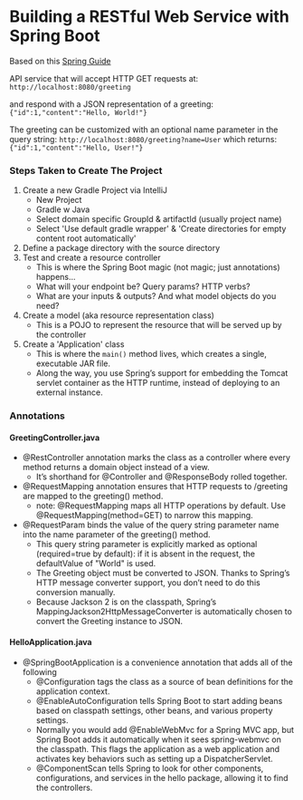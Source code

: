 # Building a RESTful Web Service with Spring Boot
Based on this [Spring Guide](https://spring.io/guides/gs/rest-service/)

API service that will accept HTTP GET requests at: 
```http://localhost:8080/greeting```

and respond with a JSON representation of a greeting:
```{"id":1,"content":"Hello, World!"}```

The greeting can be customized with an optional name parameter in the query string:
```http://localhost:8080/greeting?name=User```
which returns:
```{"id":1,"content":"Hello, User!"}```

### Steps Taken to Create The Project
1. Create a new Gradle Project via IntelliJ
    - New Project
    - Gradle w Java
    - Select domain specific GroupId & artifactId (usually project name)
    - Select 'Use default gradle wrapper' & 'Create directories for empty content root automatically'
2. Define a package directory with the source directory
3. Test and create a resource controller
   - This is where the Spring Boot magic (not magic; just annotations) happens... 
   - What will your endpoint be? Query params? HTTP verbs?
   - What are your inputs & outputs? And what model objects do you need?
4. Create a model (aka resource representation class)
   - This is a POJO to represent the resource that will be served up by the controller
5. Create a 'Application' class 
   - This is where the ```main()``` method lives, which creates a single, executable JAR file. 
   - Along the way, you use Spring’s support for embedding the Tomcat servlet container as the HTTP runtime, instead of deploying to an external instance.



### Annotations
#### GreetingController.java
- @RestController annotation marks the class as a controller where every method returns a domain object instead of a view. 
    - It’s shorthand for @Controller and @ResponseBody rolled together.         
- @RequestMapping annotation ensures that HTTP requests to /greeting are mapped to the greeting() method.
    - note: @RequestMapping maps all HTTP operations by default. Use @RequestMapping(method=GET) to narrow this mapping.
- @RequestParam  binds the value of the query string parameter name into the name parameter of the greeting() method. 
    - This query string parameter is explicitly marked as optional (required=true by default): if it is absent in the request, the defaultValue of "World" is used.
    - The Greeting object must be converted to JSON. Thanks to Spring’s HTTP message converter support, you don’t need to do this conversion manually. 
    - Because Jackson 2 is on the classpath, Spring’s MappingJackson2HttpMessageConverter is automatically chosen to convert the Greeting instance to JSON.

#### HelloApplication.java
- @SpringBootApplication is a convenience annotation that adds all of the following                     
    - @Configuration tags the class as a source of bean definitions for the application context.
    - @EnableAutoConfiguration tells Spring Boot to start adding beans based on classpath settings, other beans, and various property settings.
    - Normally you would add @EnableWebMvc for a Spring MVC app, but Spring Boot adds it automatically when it sees spring-webmvc on the classpath. This flags the application as a web application and activates key behaviors such as setting up a DispatcherServlet.
    - @ComponentScan tells Spring to look for other components, configurations, and services in the hello package, allowing it to find the controllers.

